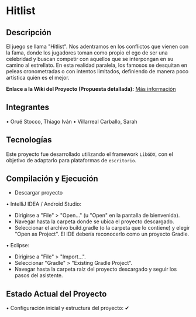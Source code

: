 # Hitlist

## Descripción

El juego se llama "Hitlist". Nos adentramos en los conflictos que vienen con la fama, donde los jugadores toman como
propio el ego de ser una celebridad y buscan competir con aquellos que se interpongan en su camino al estrellato. En
esta realidad paralela, los famosos se desquitan en peleas cronometradas o con intentos limitados, definiendo de
manera poco artística quién es el mejor.

**Enlace a la Wiki del Proyecto (Propuesta detallada):** 
[Más información](https://github.com/sarahrvn/hitlist-libgdx/wiki/Propuesta-del-Proyecto)

## Integrantes

• Orué Stocco, Thiago Iván
• Villarreal Carballo, Sarah

## Tecnologías

Este proyecto fue desarrollado utilizando el framework `LibGDX`, con el objetivo de adaptarlo para plataformas de `escritorio`.

## Compilación y Ejecución

  - Descargar proyecto

• IntelliJ IDEA / Android Studio:
  - Dirigirse a "File" > "Open..." (u "Open" en la pantalla de bienvenida).
  - Navegar hasta la carpeta donde se ubica el proyecto descargado.
  - Seleccionar el archivo build.gradle (o la carpeta que lo contiene) y elegir "Open as Project". El IDE debería reconocerlo como un proyecto Gradle.

• Eclipse:
  - Dirigirse a "File" > "Import...".
  - Seleccionar "Gradle" > "Existing Gradle Project".
  - Navegar hasta la carpeta raíz del proyecto descargado y seguir los pasos del asistente.

## Estado Actual del Proyecto

• Configuración inicial y estructura del proyecto: ✔


